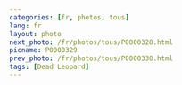 ```yaml
---
categories: [fr, photos, tous]
lang: fr
layout: photo
next_photo: /fr/photos/tous/P0000328.html
picname: P0000329
prev_photo: /fr/photos/tous/P0000330.html
tags: [Dead Leopard]
---
```

